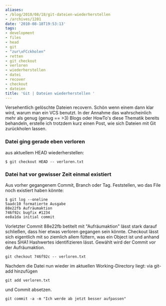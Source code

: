 ```yaml
---
aliases:
- /blog/2010/08/18/git-dateien-wiederherstellen
- /archives/1201
date: '2010-08-18T19:53:13'
tags:
- development
- files
- head
- git
- "zur\xFCckholen"
- retten
- git checkout
- verloren
- wiederherstellen
- datei
- recover
- checkout
- dateien
title: 'Git | Dateien wiederherstellen '
---
```


Versehentlich gelöschte Dateien recovern. Schön wenn einem dann klar wird,
warum man ein VCS benutzt. In der Annahme das wahrscheinlich mehr als genug
(genug == >3) Blogs oder HowTo's diese Thematik bereits behandeln, erstelle
ich trotzdem kurz einen Post, wie sich Dateien mit Git zurückholen lassen.

### Datei ging gerade eben verloren

aus aktuellem HEAD wiederherstellen:

```
$ git checkout HEAD -- verloren.txt
```


### Datei hat vor gewisser Zeit einmal existiert

Aus vorher gegangenem Commit, Branch oder Tag. Feststellen, wo das File
noch existiert haben könnte:

```
$ git log --oneline
5aadc10 formatierte Ausgabe
88e22fb Aufräumaktion
746f92c bugfix #1234
ee8a1da initial commit
```

Vorletzter Commit 88e22fb betitelt mit "Aufräumaktion" lässt stark darauf
schließen, dass hier etwas verloren gegangen sein könnte. Checkout lässt
sich eigentlich mit so ziemlich allem füttern, was ein Object ist und
anhand eines SHA1 Hashwertes identifizieren lässt. Gewählt wird der Commit
_vor_ der Aufräumaktion.

```
git checkout 746f92c -- verloren.txt
```

Nachdem die Datei nun wieder im aktuellen Working-Directory liegt:
via git-add hinzufügen

```
git add verloren.txt
```

und Commit absetzen.

```
git commit -a -m "Ich werde ab jetzt besser aufpassen"
```
